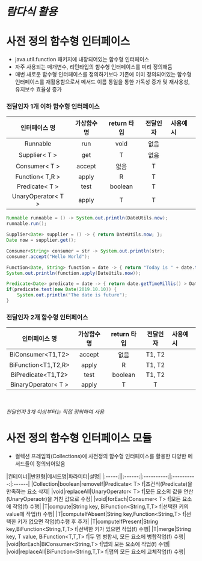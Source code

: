 # ***람다식 활용***
# 사전 정의 함수형 인터페이스
* java.util.function 패키지에 내장되어있는 함수형 인터페이스
* 자주 사용되는 매개변수, 리턴타입의 함수형 인터페이스를 미리 정의해둠
* 매번 새로운 함수형 인터페이스를 정의하기보다 기존에 이미 정의되어있는 함수형 인터페이스를 재활용함으로서 메서드 이름 통일을 통한 가독성 증가 및 재사용성, 유지보수 효율성 증가
### 전달인자 1개 이하 함수형 인터페이스
|인터페이스 명|가상함수명|return 타입|전달인자|사용예시|
|:---------------:|:-------:|:------------:|:--------:|:------|
|Runnable|run|void|없음||
|Supplier< T >|get|T|없음||
|Consumer< T >|accept|없음|T||
|Function< T,R >|apply|R|T||
|Predicate< T >|test|boolean|T||
|UnaryOperator< T >|apply|T|T||
```java
Runnable runnable = () -> System.out.println(DateUtils.now);
runnable.run();

Supplier<Date> supplier = () -> { return DateUtils.now; };
Date now = supplier.get();

Consumer<String> consumer = str -> System.out.println(str);
consumer.accept("Hello World");

Function<Date, String> function = date -> { return "Today is " + date.toString() };
System.out.println(function.apply(DateUtils.now));

Predicate<Date> predicate = date -> { return date.getTimeMillis() > DateUtils.now.getTimeMillis(); };
if(predicate.test(new Date(2019.10.10)) {
	System.out.println("The date is future");
}
```

### 전달인자 2개 함수형 인터페이스
|인터페이스 명|가상함수명|return 타입|전달인자|사용예시|
|:---------------:|:-------:|:------------:|:--------:|:------|
|BiConsumer<T1,T2>|accept|없음|T1, T2||
|BiFunction<T1,T2,R>|apply|R|T1, T2||
|BiPredicate<T1,T2>|test|boolean|T1, T2||
|BinaryOperator< T >|apply|T|T|

<br>

*전달인자 3개 이상부터는 직접 정의하여 사용*

# 사전 정의 함수형 인터페이스 모듈
* 컬렉션 프레임웍(Collections)에 사전정의 함수형 인터페이스를 활용한 다양한 메서드들이 정의되어있음

|컨테이너||반환형|메서드명|파라미터|설명|
|:-----:||:------:|:----------:|:----------:|:------|
|Collection|boolean|removeIf|Predicate< T> f|조건식(Predicate)을 만족하는 요소 삭제|
|void|replaceAll|UnaryOperator< T> f|모든 요소의 값을 연산(UnaryOperaotr)을 거친 값으로 수정|
|void|forEach|Consumer< T> f|모든 요소에 작업(f) 수행|
|T|compute|String key, BiFunction<String,T,T> f|선택한 키의 value에 작업(f) 수행|
|T|computeIfAbsent|String key,Function<String,T> f|선택한 키가 없으면 작업(f)수행 후 추가|
|T|computeIfPresent|String key,BiFunction<String,T,T> f|선택한 키가 있으면 작업(f) 수행|
|T|merge|String key, T value, BiFunction<T,T,T> f|두 맵 병합시, 모든 요소에 병합작업(f) 수행|
|void|forEach|BiConsumer<String,T> f|맵의 모든 요소에 작업(f) 수행|
|void|replaceAll|BiFunction<String,T,T> f|맵의 모든 요소에 교체작업(f) 수행|
<!--stackedit_data:
eyJoaXN0b3J5IjpbLTEzNzEyMTc0ODUsOTU5MjMxMDU2LDQxMD
A4OTIxNSw0NjgzNDkyMjksMTQyMTIyNDkyMSwtMTYxOTYyNTU3
NCwxNTc1NDY4MDcxXX0=
-->